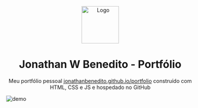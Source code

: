 <div align="center">
  <img alt="Logo" src="https://i.imgur.com/xBH7zV8.png" width="100" />
</div>
<h1 align="center">
  Jonathan W Benedito - Portfólio
</h1>
<p align="center">
  Meu portfólio pessoal <a href="https://jonathanbenedito.github.io/portfolio" target="_blank">jonathanbenedito.github.io/portfolio</a> construído com HTML, CSS e JS e hospedado no GitHub
</p>

![demo](https://i.imgur.com/NsH5RqA.png)
